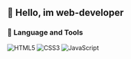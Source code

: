 ## 👋 Hello, im web-developer

### 🔨 Language and Tools
![HTML5](https://img.shields.io/badge/HTML-090909?style=for-the-badge&logo=HTML5)
![CSS3](https://img.shields.io/badge/CSS-090909?style=for-the-badge&logo=CSS3&colorLogo=#4f78c4)
![JavaScript](https://img.shields.io/badge/JavaScript-090909?style=for-the-badge&logo=JavaScript)
